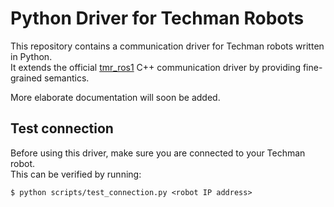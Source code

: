 # Python Driver for Techman Robots

This repository contains a communication driver for Techman robots written in Python.  
It extends the official [tmr_ros1](https://github.com/TechmanRobotInc/tmr_ros1) C++ communication driver by providing fine-grained semantics.

More elaborate documentation will soon be added.

## Test connection
Before using this driver, make sure you are connected to your Techman robot.  
This can be verified by running:   
```
$ python scripts/test_connection.py <robot IP address>
```